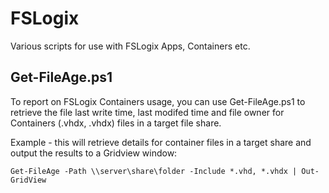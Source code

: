 # FSLogix
Various scripts for use with FSLogix Apps, Containers etc.

## Get-FileAge.ps1
To report on FSLogix Containers usage, you can use Get-FileAge.ps1 to retrieve the file last write time, last modifed time and file owner for Containers (.vhdx, .vhdx) files in a target file share.

Example - this will retrieve details for container files in a target share and output the results to a Gridview window:

	Get-FileAge -Path \\server\share\folder -Include *.vhd, *.vhdx | Out-GridView
